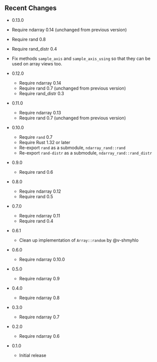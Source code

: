 Recent Changes
--------------

- 0.13.0

- Require ndarray 0.14 (unchanged from previous version)
- Require rand 0.8
- Require rand_distr 0.4
- Fix methods `sample_axis` and `sample_axis_using` so that they can be used on array views too.

- 0.12.0

  - Require ndarray 0.14
  - Require rand 0.7 (unchanged from previous version)
  - Require rand_distr 0.3

- 0.11.0

  - Require ndarray 0.13
  - Require rand 0.7 (unchanged from previous version)

- 0.10.0

  - Require `rand` 0.7
  - Require Rust 1.32 or later
  - Re-export `rand` as a submodule, `ndarray_rand::rand`
  - Re-export `rand-distr` as a submodule, `ndarray_rand::rand_distr`

- 0.9.0

  - Require rand 0.6

- 0.8.0

  - Require ndarray 0.12
  - Require rand 0.5

- 0.7.0

  - Require ndarray 0.11
  - Require rand 0.4

- 0.6.1

  - Clean up implementation of ``Array::random`` by @v-shmyhlo

- 0.6.0

  - Require ndarray 0.10.0

- 0.5.0

  - Require ndarray 0.9

- 0.4.0

  - Require ndarray 0.8

- 0.3.0

  - Require ndarray 0.7

- 0.2.0

  - Require ndarray 0.6

- 0.1.0

  - Initial release
